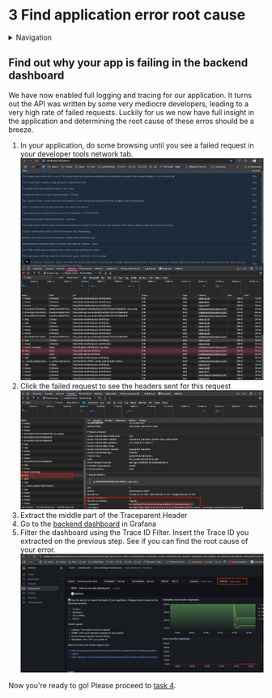 # 3 Find application error root cause

<details>
<summary>Navigation</summary>

0. ~~[Getting started](./000.md)~~
1. ~~[Run Front End App Locally](./001.md)~~
2. ~~[Set up distributed tracing](./002.md)~~
3. **Finding error root cause in the backend dashboard**(this task)
4. [Bonus - Metrics](./004.md)

</details>

## Find out why your app is failing in the backend dashboard

We have now enabled full logging and tracing for our application. It turns out the API was written by some very mediocre developers, leading to a very high rate of failed requests. Luckily for us we now have full insight in the application and determining the root cause of these erros should be a breeze.

1. In your application, do some browsing until you see a failed request in your developer tools network tab.
![alt text](image-6.png)
2. Click the failed request to see the headers sent for this request
![alt text](image-7.png)
3. Extract the middle part of the Traceparent Header 
4. Go to the [backend dashboard](https://grafana.svai.dev/d/eec0xeesocruoc/svai-dashboard-backend) in Grafana
5. Filter the dashboard using the Trace ID Filter. Insert the Trace ID you extracted on the previous step. See if you can find the root cause of your error.
![alt text](image-8.png)

Now you're ready to go!
Please proceed to [task 4](./004.md).
